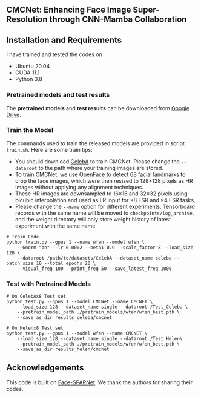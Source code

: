 ## CMCNet: Enhancing Face Image Super-Resolution through CNN-Mamba Collaboration

## Installation and Requirements 
I have trained and tested the codes on
- Ubuntu 20.04
- CUDA 11.1  
- Python 3.8

### Pretrained models and test results
The **pretrained models** and **test results** can be downloaded from [Google Drive](https://drive.google.com/file/d/1jOKgi9L96FAMgRxAFnrMPK5mm85V0UK7/view?usp=drive_link).

### Train the Model
The commands used to train the released models are provided in script `train.sh`. Here are some train tips:
- You should download [CelebA](http://mmlab.ie.cuhk.edu.hk/projects/CelebA.html) to train CMCNet. Please change the `--dataroot` to the path where your training images are stored.  
- To train CMCNet, we use OpenFace to detect 68 facial landmarks to crop the face images, which were then resized to 128×128 pixels as HR images without applying any alignment techniques.
- These HR images are downsampled to 16×16 and 32×32 pixels using bicubic interpolation and used as LR input for ×8 FSR and ×4 FSR tasks,
- Please change the `--name` option for different experiments. Tensorboard records with the same name will be moved to `checkpoints/log_archive`, and the weight directory will only store weight history of latest experiment with the same name.

```
# Train Code
python train.py --gpus 1 --name wfen --model wfen \
    --Gnorm "bn" --lr 0.0002 --beta1 0.9 --scale_factor 8 --load_size 128 \
    --dataroot /path/to/datasets/CelebA --dataset_name celeba --batch_size 10 --total_epochs 20 \
    --visual_freq 100 --print_freq 50 --save_latest_freq 1000
```


### Test with Pretrained Models
```
# On CelebAx8 Test set
python test.py --gpus 1 --model CMCNet --name CMCNET \
    --load_size 128 --dataset_name single --dataroot /Test_Celeba \
    --pretrain_model_path ./pretrain_models/wfen/wfen_best.pth \
    --save_as_dir results_celeba/cmcnet
```

```
# On Helenx8 Test set
python test.py --gpus 1 --model wfen --name CMCNET \
    --load_size 128 --dataset_name single --dataroot /Test_Helen\
    --pretrain_model_path ./pretrain_models/wfen/wfen_best.pth \
    --save_as_dir results_helen/cmcnet
```

## Acknowledgements
This code is built on [Face-SPARNet](https://github.com/chaofengc/Face-SPARNet). We thank the authors for sharing their codes.

